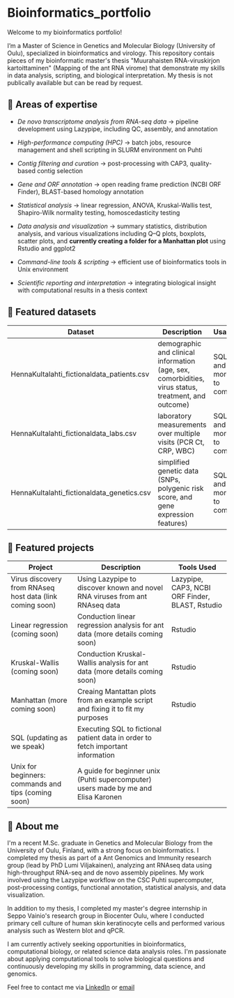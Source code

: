 # Bioinformatics_portfolio
Welcome to my bioinformatics portfolio! 

I’m a Master of Science in Genetics and Molecular Biology (University of Oulu), specialized in bioinformatics and virology. This repository contais pieces of my bioinformatic master's thesis "Muurahaisten RNA-viruskirjon kartoittaminen" (Mapping of the ant RNA virome) that demonstrate my skills in data analysis, scripting, and biological interpretation. My thesis is not publically available but can be read by request.

## 🔬 Areas of expertise
- *De novo transcriptome analysis from RNA-seq data*
  → pipeline development using Lazypipe, including QC, assembly, and annotation

- *High-performance computing (HPC)*
  → batch jobs, resource management and shell scripting in SLURM environment on Puhti

- *Contig filtering and curation*
  → post-processing with CAP3, quality-based contig selection

- *Gene and ORF annotation*
  → open reading frame prediction (NCBI ORF Finder), BLAST-based homology annotation

- *Statistical analysis*
  → linear regression, ANOVA, Kruskal-Wallis test, Shapiro-Wilk normality testing, homoscedasticity testing
  
- *Data analysis and visualization*
  → summary statistics, distribution analysis, and various visualizations including Q–Q plots, boxplots, scatter plots, and **currently creating a folder for a Manhattan plot** using Rstudio and ggplot2

- *Command-line tools & scripting*
  → efficient use of bioinformatics tools in Unix environment

- *Scientific reporting and interpretation*
  → integrating biological insight with computational results in a thesis context


## :open_file_folder: Featured datasets 
| Dataset | Description | Usage |
|--------|-------------|------------|
| HennaKultalahti_fictionaldata_patients.csv | demographic and clinical information (age, sex, comorbidities, virus status, treatment, and outcome) | SQL and more to come |
| HennaKultalahti_fictionaldata_labs.csv | laboratory measurements over multiple visits (PCR Ct, CRP, WBC) | SQL and more to come |
| HennaKultalahti_fictionaldata_genetics.csv | simplified genetic data (SNPs, polygenic risk score, and gene expression features) | SQL and more to come |


## 📁 Featured projects

| Project | Description | Tools Used |
|--------|-------------|------------|
| Virus discovery from RNAseq host data (link coming soon) | Using Lazypipe to discover known and novel RNA viruses from ant RNAseq data | Lazypipe, CAP3, NCBI ORF Finder, BLAST, Rstudio |
| Linear regression (coming soon) | Conduction linear regression analysis for ant data (more details coming soon) | Rstudio |
| Kruskal-Wallis (coming soon) | Conduction Kruskal-Wallis analysis for ant data (more details coming soon) | Rstudio |
| Manhattan (more coming soon) | Creaing Mantattan plots from an example script and fixing it to fit my purposes | Rstudio |
| SQL (updating as we speak) | Executing SQL to fictional patient data in order to fetch important information | 
| Unix for beginners: commands and tips (coming soon) | A guide for beginner unix (Puhti supercomputer) users made by me and Elisa Karonen |


## 🧠 About me

I'm a recent M.Sc. graduate in Genetics and Molecular Biology from the University of Oulu, Finland, with a strong focus on bioinformatics. I completed my thesis as part of a Ant Genomics and Immunity research group (lead by PhD Lumi Viljakainen), analyzing ant RNAseq data using high-throughput RNA-seq and de novo assembly pipelines. My work involved using the Lazypipe workflow on the CSC Puhti supercomputer, post-processing contigs, functional annotation, statistical analysis, and data visualization.

In addition to my thesis, I completed my master's degree internship in Seppo Vainio's research group in Biocenter Oulu, where I conducted primary cell culture of human skin keratinocyte cells and performed various analysis such as Western blot and qPCR.

I am currently actively seeking opportunities in bioinformatics, computational biology, or related science data analysis roles. I'm passionate about applying computational tools to solve biological questions and continuously developing my skills in programming, data science, and genomics.

Feel free to contact me via [LinkedIn](https://www.linkedin.com/in/henna-kultalahti) or [email](mailto:henna.kultalahti@hotmail.com)


